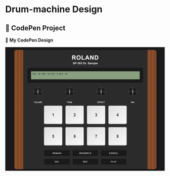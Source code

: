 # Drum-machine Design
## 🎨 CodePen Project  

📌 **My CodePen Design**  

<img src="Screenshot 2025-03-07 at 17.08.10.png" alt="drum" >
